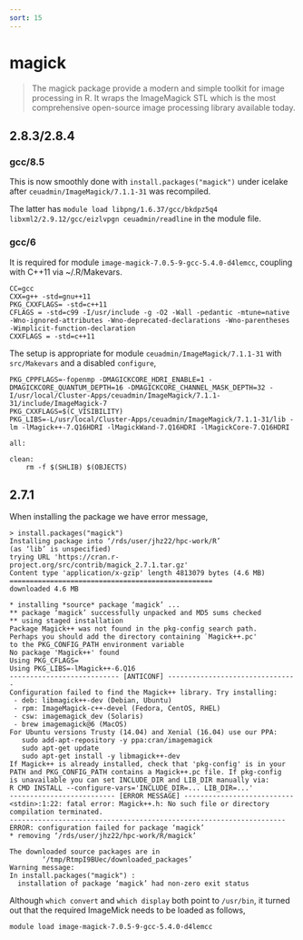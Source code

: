 ```yaml
---
sort: 15
---
```


# magick

> The magick package provide a modern and simple toolkit for image processing in R. It wraps the ImageMagick STL which is the most comprehensive open-source image processing library available today.

## 2.8.3/2.8.4

### gcc/8.5

This is now smoothly done with `install.packages("magick")` under icelake after `ceuadmin/ImageMagick/7.1.1-31` was recompiled.

The latter has `module load libpng/1.6.37/gcc/bkdpz5q4 libxml2/2.9.12/gcc/eizlvpgn ceuadmin/readline` in the module file.

### gcc/6

It is required for module `image-magick-7.0.5-9-gcc-5.4.0-d4lemcc`, coupling with C++11 via ~/.R/Makevars.

```
CC=gcc
CXX=g++ -std=gnu++11
PKG_CXXFLAGS= -std=c++11
CFLAGS = -std=c99 -I/usr/include -g -O2 -Wall -pedantic -mtune=native -Wno-ignored-attributes -Wno-deprecated-declarations -Wno-parentheses -Wimplicit-function-declaration
CXXFLAGS = -std=c++11
```

The setup is appropriate for module `ceuadmin/ImageMagick/7.1.1-31` with `src/Makevars` and a disabled `configure`,

```
PKG_CPPFLAGS=-fopenmp -DMAGICKCORE_HDRI_ENABLE=1 -DMAGICKCORE_QUANTUM_DEPTH=16 -DMAGICKCORE_CHANNEL_MASK_DEPTH=32 -I/usr/local/Cluster-Apps/ceuadmin/ImageMagick/7.1.1-31/include/ImageMagick-7
PKG_CXXFLAGS=$(C_VISIBILITY)
PKG_LIBS=-L/usr/local/Cluster-Apps/ceuadmin/ImageMagick/7.1.1-31/lib -lm -lMagick++-7.Q16HDRI -lMagickWand-7.Q16HDRI -lMagickCore-7.Q16HDRI

all:

clean:
	rm -f $(SHLIB) $(OBJECTS)
```

## 2.7.1

When installing the package we have error message,

```
> install.packages("magick")
Installing package into ‘/rds/user/jhz22/hpc-work/R’
(as ‘lib’ is unspecified)
trying URL 'https://cran.r-project.org/src/contrib/magick_2.7.1.tar.gz'
Content type 'application/x-gzip' length 4813079 bytes (4.6 MB)
==================================================
downloaded 4.6 MB

* installing *source* package ‘magick’ ...
** package ‘magick’ successfully unpacked and MD5 sums checked
** using staged installation
Package Magick++ was not found in the pkg-config search path.
Perhaps you should add the directory containing `Magick++.pc'
to the PKG_CONFIG_PATH environment variable
No package 'Magick++' found
Using PKG_CFLAGS=
Using PKG_LIBS=-lMagick++-6.Q16
--------------------------- [ANTICONF] --------------------------------
Configuration failed to find the Magick++ library. Try installing:
 - deb: libmagick++-dev (Debian, Ubuntu)
 - rpm: ImageMagick-c++-devel (Fedora, CentOS, RHEL)
 - csw: imagemagick_dev (Solaris)
 - brew imagemagick@6 (MacOS)
For Ubuntu versions Trusty (14.04) and Xenial (16.04) use our PPA:
   sudo add-apt-repository -y ppa:cran/imagemagick
   sudo apt-get update
   sudo apt-get install -y libmagick++-dev
If Magick++ is already installed, check that 'pkg-config' is in your
PATH and PKG_CONFIG_PATH contains a Magick++.pc file. If pkg-config
is unavailable you can set INCLUDE_DIR and LIB_DIR manually via:
R CMD INSTALL --configure-vars='INCLUDE_DIR=... LIB_DIR=...'
-------------------------- [ERROR MESSAGE] ---------------------------
<stdin>:1:22: fatal error: Magick++.h: No such file or directory
compilation terminated.
--------------------------------------------------------------------
ERROR: configuration failed for package ‘magick’
* removing ‘/rds/user/jhz22/hpc-work/R/magick’

The downloaded source packages are in
        ‘/tmp/RtmpI9BUec/downloaded_packages’
Warning message:
In install.packages("magick") :
  installation of package ‘magick’ had non-zero exit status
```

Although `which convert` and `which display` both point to `/usr/bin`,
it turned out that the required ImageMick needs to be loaded as follows,

```bash
module load image-magick-7.0.5-9-gcc-5.4.0-d4lemcc
```
